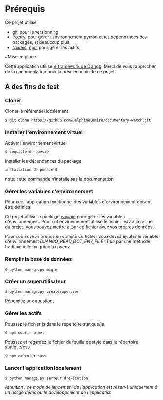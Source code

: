 # Prérequis

Ce projet utilise :

- [git](https://git-scm.com/), pour le versionning
- [Poetry](https://python-poetry.org/docs/), pour gérer l'environnement python et les dépendances des packages,
et beaucoup plus.
- [Nodejs](https://nodejs.org/en), [npm](https://www.npmjs.com/) pour gérer les actifs

#Mise en place

Cette application utilise [le framework de Django](https://www.djangoproject.com).
Merci de vous rapprocher de la documentation pour la prise en main de ce projet.

## À des fins de test

### Cloner

Cloner le référentiel localement
```
$ git clone https://github.com/DelphineLemire/documentary-watch.git
```
### Installer l'environnement virtuel

Activer l'environnement virtuel
```
$ coquille de poésie
```
Installer les dépendances du package

```
installation de poésie $
```
note: cette commande n'installe pas la documentation

### Gérer les variables d'environnement

Pour que l'application fonctionne, des variables d'environnement doivent être définies.

Ce projet utilise le package _[environ](https://github.com/joke2k/django-environ)_ pour gérer les variables d'environnement.
Pour cet environnement utilise le fichier _.env_ à la racine du projet.
Vous pouvez mettre à jour ce fichier avec vos propres données.

Pour que _environ_ prenne en compte ce fichier vous devez ajouter la variable d'environnement _DJANGO_READ_DOT_ENV_FILE=True_
par une méthode traditionnelle ou grâce au pyenv

### Remplir la base de données

```
$ python manage.py migre
```
### Créer un superutilisateur

```
$ python manage.py createsuperuser
```

Répondez aux questions

### Gérer les actifs

Poussez le fichier js dans le répertoire statique/js
```
$ npm courir babel
```
Poussez et regardez le fichier de feuille de style dans le répertoire statique/css
```
$ npm exécuter sass
```

### Lancer l'application localement

```
$ python manage.py serveur d'exécution
```
_Attention : ce mode de lancement de l'application est réservé uniquement à un usage démo ou
le développement de l'application._